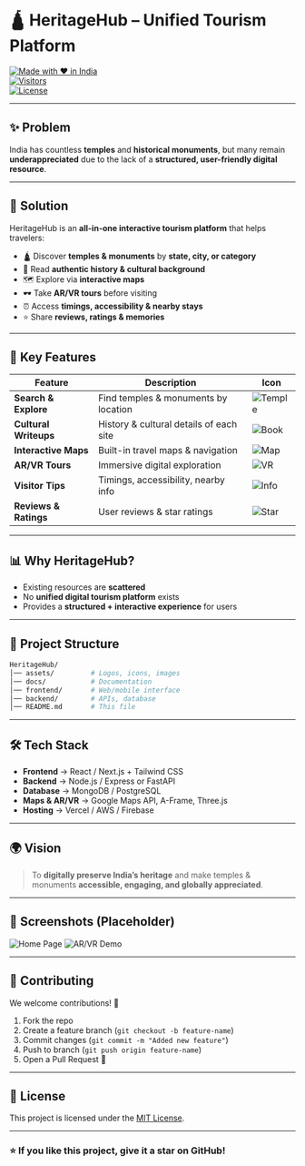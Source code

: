 # 🛕 HeritageHub – Unified Tourism Platform  

[![Made with ❤️ in India](https://img.shields.io/badge/Made%20with-❤️%20in%20India-green)](https://github.com/)  
[![Visitors](https://visitor-badge.laobi.icu/badge?page_id=heritagehub)](https://github.com/)  
[![License](https://img.shields.io/badge/License-MIT-blue.svg)](LICENSE)  

---

## ✨ Problem  
India has countless **temples** and **historical monuments**, but many remain **underappreciated** due to the lack of a **structured, user-friendly digital resource**.  

---

## 🚀 Solution  
HeritageHub is an **all-in-one interactive tourism platform** that helps travelers:  

- 🛕 Discover **temples & monuments** by **state, city, or category**  
- 📖 Read **authentic history & cultural background**  
- 🗺️ Explore via **interactive maps**  
- 🕶️ Take **AR/VR tours** before visiting  
- ⏰ Access **timings, accessibility & nearby stays**  
- ⭐ Share **reviews, ratings & memories**  

---

## 🔑 Key Features  

| Feature | Description | Icon |
|---------|-------------|------|
| **Search & Explore** | Find temples & monuments by location | ![Temple](https://img.icons8.com/ios-filled/40/temple.png) |
| **Cultural Writeups** | History & cultural details of each site | ![Book](https://img.icons8.com/ios-filled/40/book.png) |
| **Interactive Maps** | Built-in travel maps & navigation | ![Map](https://img.icons8.com/ios-filled/40/map.png) |
| **AR/VR Tours** | Immersive digital exploration | ![VR](https://img.icons8.com/ios-filled/40/virtual-reality.png) |
| **Visitor Tips** | Timings, accessibility, nearby info | ![Info](https://img.icons8.com/ios-filled/40/info.png) |
| **Reviews & Ratings** | User reviews & star ratings | ![Star](https://img.icons8.com/ios-filled/40/star.png) |

---

## 📊 Why HeritageHub?  

- Existing resources are **scattered**  
- No **unified digital tourism platform** exists  
- Provides a **structured + interactive experience** for users  

---

## 📂 Project Structure  

```bash
HeritageHub/
│── assets/         # Logos, icons, images
│── docs/           # Documentation
│── frontend/       # Web/mobile interface
│── backend/        # APIs, database
│── README.md       # This file
````

---

## 🛠️ Tech Stack

* **Frontend** → React / Next.js + Tailwind CSS
* **Backend** → Node.js / Express or FastAPI
* **Database** → MongoDB / PostgreSQL
* **Maps & AR/VR** → Google Maps API, A-Frame, Three.js
* **Hosting** → Vercel / AWS / Firebase

---

## 🌍 Vision

> To **digitally preserve India’s heritage** and make temples & monuments **accessible, engaging, and globally appreciated**.

---

## 📸 Screenshots (Placeholder)

![Home Page](prototype.png)
![AR/VR Demo]()

---

## 🤝 Contributing

We welcome contributions! 🎉

1. Fork the repo
2. Create a feature branch (`git checkout -b feature-name`)
3. Commit changes (`git commit -m "Added new feature"`)
4. Push to branch (`git push origin feature-name`)
5. Open a Pull Request 🚀

---

## 📜 License

This project is licensed under the [MIT License](LICENSE).

---

### ⭐ If you like this project, give it a star on GitHub!

```
